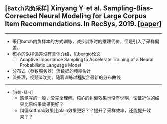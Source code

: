 ## [`Batch内负采样`] Xinyang Yi et al. Sampling-Bias-Corrected Neural Modeling for Large Corpus Item Recommendations. In RecSys, 2019. [[paper]](https://research.google/pubs/sampling-bias-corrected-neural-modeling-for-large-corpus-item-recommendations/)
  
---
- 采用batch内负样本的方式训练，减少训练时的推理代价，但是引入了采样偏差。
- 核心的采样偏差没有具体介绍，见bengio论文
    - [ ] Adaptive Importance Sampling to Accelerate Training of a Neural Probabilistic Language Model
- 分布式（参数服务器）流数据的频率估计
- 流处理，视频id改变，随着训练过程拟合最新的分布曲线

---
- [`评价-疑问`]
    - 感觉写的一般，没完全理解。核心的纠偏效果也没有说明，论证近似的结果比原结果效果更好？
    - 纠偏sotfmax效果比plain效果更好？？提升了采样效率，还能提升效果？？